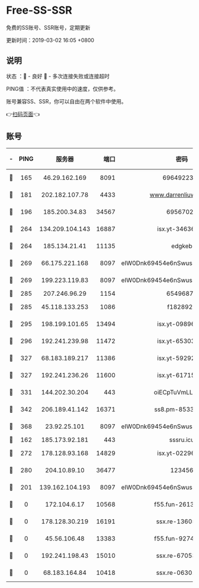 # Free-SS-SSR

免费的SS账号、SSR账号，定期更新

更新时间：2019-03-02 16:05 +0800

## 说明

状态     ：🙂 - 良好 🙁 - 多次连接失败或连接超时

PING值   ：不代表真实使用中的速度，仅供参考。

账号兼容SS、SSR，你可以自由在两个软件中使用。

👉[扫码页面](https://liesauer.github.io/free-ss-ssr.github.io/)👈

## 账号

|-|PING|服务器|端口|密码|加密方式|区域|
|:----:|:----:|:-----:|-----:|:----:|:----:|:----:|
|🙂|165|46.29.162.169|8091|6964922356|aes-256-cfb|RU|
|🙂|181|202.182.107.78|4433|www.darrenliuwei.com|aes-256-cfb|JP|
|🙂|196|185.200.34.83|34567|69567020|aes-256-cfb|US|
|🙂|264|134.209.104.143|16887|isx.yt-34636284|aes-256-cfb|SG|
|🙂|264|185.134.21.41|11135|edgkeb|aes-256-cfb|GB|
|🙂|269|66.175.221.168|8097|eIW0Dnk69454e6nSwuspv9DmS201tQ0D|aes-256-cfb|US|
|🙂|269|199.223.119.83|8097|eIW0Dnk69454e6nSwuspv9DmS201tQ0D|aes-256-cfb|US|
|🙂|285|207.246.96.29|1154|65496879|chacha20|US|
|🙂|285|45.118.133.253|1086|f1828920|aes-256-cfb|SG|
|🙂|295|198.199.101.65|13494|isx.yt-09896411|aes-256-cfb|US|
|🙂|296|192.241.239.98|11472|isx.yt-65303536|aes-256-cfb|US|
|🙂|327|68.183.189.217|11386|isx.yt-59292721|aes-256-cfb|SG|
|🙂|327|192.241.236.26|11600|isx.yt-61715029|aes-256-cfb|US|
|🙂|331|144.202.30.204|443|oiECpTuVmLLxk4Ts|aes-256-cfb|US|
|🙂|342|206.189.41.142|16371|ss8.pm-85330521|aes-256-cfb|SG|
|🙂|368|23.92.25.101|8097|eIW0Dnk69454e6nSwuspv9DmS201tQ0D|aes-256-cfb|US|
|🙂|162|185.173.92.181|443|sssru.icu|rc4-md5|RU|
|🙂|272|178.128.93.168|14829|isx.yt-02296578|aes-256-cfb|SG|
|🙂|280|204.10.89.10|36477|123456|aes-256-cfb|US|
|🙁|201|139.162.104.193|8097|eIW0Dnk69454e6nSwuspv9DmS201tQ0D|aes-256-cfb|JP|
|🙁|0|172.104.6.17|10568|f55.fun-26137081|aes-256-cfb|US|
|🙁|0|178.128.30.219|16191|ssx.re-13605619|aes-256-cfb|SG|
|🙁|0|45.56.106.48|13383|f55.fun-92744438|aes-256-cfb|US|
|🙁|0|192.241.198.43|15010|ssx.re-67053093|aes-256-cfb|US|
|🙁|0|68.183.164.84|10418|ssx.re-06301743|aes-256-cfb|US|
